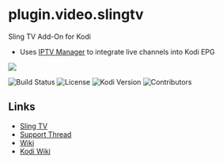 # plugin.video.slingtv
Sling TV Add-On for Kodi
* Uses [IPTV Manager](https://github.com/add-ons/service.iptv.manager) to integrate live channels into Kodi EPG

![](https://github.com/eracknaphobia/plugin.video.slingtv/blob/master/resources/images/icon.png?raw=true)

![Build Status](https://img.shields.io/badge/Build-Beta-orange)
![License](https://img.shields.io/badge/License-GPL--3.0--only-success.svg)
![Kodi Version](https://img.shields.io/badge/Kodi-Nexus%2B-brightgreen)
![Contributors](https://img.shields.io/badge/Contributors-0eracknaphobia-darkgray)

## Links

* [Sling TV](https://www.sling.com/)
* [Support Thread](https://forum.kodi.tv/showthread.php?tid=351048)
* [Wiki](https://github.com/d21spike/plugin.video.sling/wiki)
* [Kodi Wiki](https://kodi.wiki/view/Main_Page)
